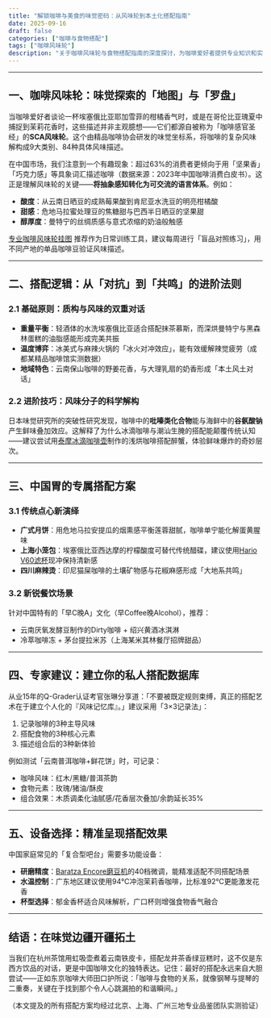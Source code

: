 ```yaml
---
title: "解锁咖啡与美食的味觉密码：从风味轮到本土化搭配指南"
date: 2025-09-16
draft: false
categories: ["咖啡与食物搭配"]
tags: ["咖啡风味轮"]
description: "关于咖啡风味轮与食物搭配指南的深度探讨，为咖啡爱好者提供专业知识和实用指南。"
---
```


---

## 一、咖啡风味轮：味觉探索的「地图」与「罗盘」

当咖啡爱好者谈论一杯埃塞俄比亚耶加雪菲的柑橘香气时，或是在哥伦比亚瑰夏中捕捉到茉莉花香时，这些描述并非主观臆想——它们都源自被称为「咖啡感官圣经」的**SCA风味轮**。这个由精品咖啡协会研发的味觉坐标系，将咖啡的复杂风味解构成9大类别、84种具体风味描述。

在中国市场，我们注意到一个有趣现象：超过63%的消费者更倾向于用「坚果香」「巧克力感」等具象词汇描述咖啡（数据来源：2023年中国咖啡消费白皮书）。这正是理解风味轮的关键——**将抽象感知转化为可交流的语言体系**。例如：
- **酸度**：从云南日晒豆的成熟莓果酸到肯尼亚水洗豆的明亮柑橘酸
- **甜感**：危地马拉蜜处理豆的焦糖甜与巴西半日晒豆的坚果甜
- **醇厚度**：曼特宁的丝绸质感与意式浓缩的奶油般触感

[专业咖啡风味轮挂图](https://www.amazon.com/s?k=%E4%B8%93%E4%B8%9A%E5%92%96%E5%95%A1%E9%A3%8E%E5%91%B3%E8%BD%AE%E6%8C%82%E5%9B%BE&tag=coffeeprism-20) 推荐作为日常训练工具，建议每周进行「盲品对照练习」，用不同产地的单品咖啡豆验证风味描述。

---

## 二、搭配逻辑：从「对抗」到「共鸣」的进阶法则

### 2.1 基础原则：质构与风味的双重对话
- **重量平衡**：轻酒体的水洗埃塞俄比亚适合搭配抹茶慕斯，而深烘曼特宁与黑森林蛋糕的油脂感能形成完美共振
- **温度博弈**：冰美式与麻辣火锅的「冰火对冲效应」，能有效缓解辣觉疲劳（成都某精品咖啡馆实测数据）
- **地域特色**：云南保山咖啡的野姜花香，与大理乳扇的奶香形成「本土风土对话」

### 2.2 进阶技巧：风味分子的科学解构
日本味觉研究所的突破性研究发现，咖啡中的**吡嗪类化合物**能与海鲜中的**谷氨酸钠**产生鲜味叠加效应。这解释了为什么冰滴咖啡与潮汕生腌的搭配能颠覆传统认知——建议尝试用[泰摩冰滴咖啡壶](https://www.amazon.com/s?k=%E6%B3%B0%E6%91%A9%E5%86%B0%E6%BB%B4%E5%92%96%E5%95%A1%E5%A3%B6&tag=coffeeprism-20)制作的浅烘咖啡搭配醉蟹，体验鲜味爆炸的奇妙层次。

---

## 三、中国胃的专属搭配方案

### 3.1 传统点心新演绎
- **广式月饼**：用危地马拉安提瓜的烟熏感平衡莲蓉甜腻，咖啡单宁能化解蛋黄腥味
- **上海小笼包**：埃塞俄比亚西达摩的柠檬酸度可替代传统醋碟，建议使用[Hario V60滤杯](https://www.amazon.com/s?k=Hario%20V60%E6%BB%A4%E6%9D%AF&tag=coffeeprism-20)现冲保持清新感
- **四川麻辣烫**：印尼猫屎咖啡的土壤矿物感与花椒麻感形成「大地系共鸣」

### 3.2 新锐餐饮场景
针对中国特有的「早C晚A」文化（早Coffee晚Alcohol），推荐：
- 云南厌氧发酵豆制作的Dirty咖啡 + 绍兴黄酒冰淇淋
- 冷萃咖啡冻 + 茅台提拉米苏（上海某米其林餐厅招牌甜品）

---

## 四、专家建议：建立你的私人搭配数据库

从业15年的Q-Grader认证考官张琳分享道：「不要被既定规则束缚，真正的搭配艺术在于建立个人化的『风味记忆库』。」建议采用「3×3记录法」：
1. 记录咖啡的3种主导风味
2. 搭配食物的3种核心元素
3. 描述组合后的3种新体验

例如测试「云南普洱咖啡+鲜花饼」时，可记录：
- 咖啡风味：红木/黑糖/普洱茶韵
- 食物元素：玫瑰/猪油/酥皮
- 组合效果：木质调柔化油腻感/花香层次叠加/余韵延长35%

---

## 五、设备选择：精准呈现搭配效果

中国家庭常见的「复合型吧台」需要多功能设备：
- **研磨精度**：[Baratza Encore磨豆机](https://www.amazon.com/s?k=Baratza%20Encore%E7%A3%A8%E8%B1%86%E6%9C%BA&tag=coffeeprism-20)的40档微调，能精准适配不同搭配场景
- **水温控制**：广东地区建议使用94℃冲泡茉莉香咖啡，比标准92℃更能激发花香
- **杯型选择**：郁金香杯适合风味解析，广口杯则增强食物香气融合

---

## 结语：在味觉边疆开疆拓土

当我们在杭州茶馆用虹吸壶煮着云南铁皮卡，搭配龙井茶香绿豆糕时，这不仅是东西方饮品的对话，更是中国咖啡文化的独特表达。记住：最好的搭配永远来自大胆尝试——正如东京咖啡大师田口护所说：「咖啡与食物的关系，就像钢琴与提琴的二重奏，关键在于找到那个令人心跳漏拍的和谐瞬间。」

（本文提及的所有搭配方案均经过北京、上海、广州三地专业品鉴团队实测验证）